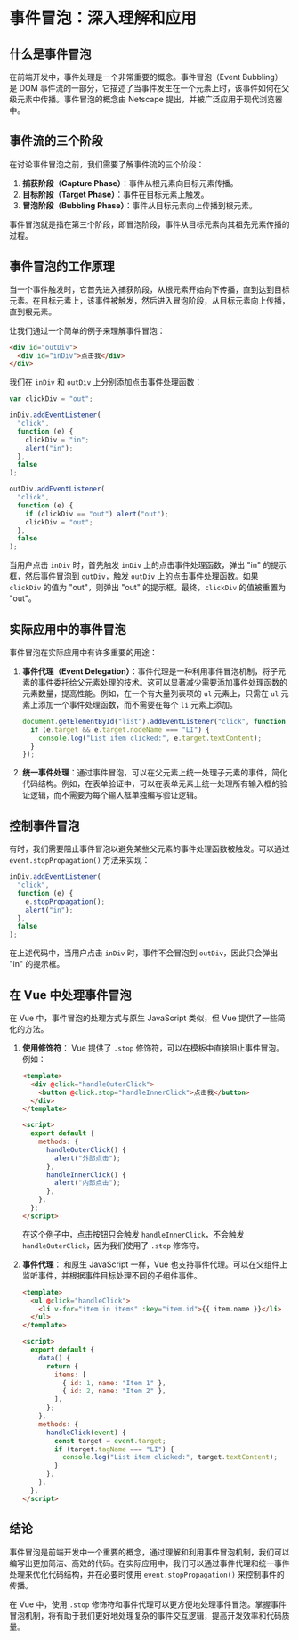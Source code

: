 # 事件冒泡：深入理解和应用

## 什么是事件冒泡

在前端开发中，事件处理是一个非常重要的概念。事件冒泡（Event Bubbling）是 DOM 事件流的一部分，它描述了当事件发生在一个元素上时，该事件如何在父级元素中传播。事件冒泡的概念由 Netscape 提出，并被广泛应用于现代浏览器中。

## 事件流的三个阶段

在讨论事件冒泡之前，我们需要了解事件流的三个阶段：

1. **捕获阶段（Capture Phase）**：事件从根元素向目标元素传播。
2. **目标阶段（Target Phase）**：事件在目标元素上触发。
3. **冒泡阶段（Bubbling Phase）**：事件从目标元素向上传播到根元素。

事件冒泡就是指在第三个阶段，即冒泡阶段，事件从目标元素向其祖先元素传播的过程。

## 事件冒泡的工作原理

当一个事件触发时，它首先进入捕获阶段，从根元素开始向下传播，直到达到目标元素。在目标元素上，该事件被触发，然后进入冒泡阶段，从目标元素向上传播，直到根元素。

让我们通过一个简单的例子来理解事件冒泡：

```html
<div id="outDiv">
  <div id="inDiv">点击我</div>
</div>
```

我们在 `inDiv` 和 `outDiv` 上分别添加点击事件处理函数：

```javascript
var clickDiv = "out";

inDiv.addEventListener(
  "click",
  function (e) {
    clickDiv = "in";
    alert("in");
  },
  false
);

outDiv.addEventListener(
  "click",
  function (e) {
    if (clickDiv == "out") alert("out");
    clickDiv = "out";
  },
  false
);
```

当用户点击 `inDiv` 时，首先触发 `inDiv` 上的点击事件处理函数，弹出 "in" 的提示框，然后事件冒泡到 `outDiv`，触发 `outDiv` 上的点击事件处理函数。如果 `clickDiv` 的值为 "out"，则弹出 "out" 的提示框。最终，`clickDiv` 的值被重置为 "out"。

## 实际应用中的事件冒泡

事件冒泡在实际应用中有许多重要的用途：

1. **事件代理（Event Delegation）**：事件代理是一种利用事件冒泡机制，将子元素的事件委托给父元素处理的技术。这可以显著减少需要添加事件处理函数的元素数量，提高性能。例如，在一个有大量列表项的 `ul` 元素上，只需在 `ul` 元素上添加一个事件处理函数，而不需要在每个 `li` 元素上添加。

   ```javascript
   document.getElementById("list").addEventListener("click", function (e) {
     if (e.target && e.target.nodeName === "LI") {
       console.log("List item clicked:", e.target.textContent);
     }
   });
   ```

2. **统一事件处理**：通过事件冒泡，可以在父元素上统一处理子元素的事件，简化代码结构。例如，在表单验证中，可以在表单元素上统一处理所有输入框的验证逻辑，而不需要为每个输入框单独编写验证逻辑。

## 控制事件冒泡

有时，我们需要阻止事件冒泡以避免某些父元素的事件处理函数被触发。可以通过 `event.stopPropagation()` 方法来实现：

```javascript
inDiv.addEventListener(
  "click",
  function (e) {
    e.stopPropagation();
    alert("in");
  },
  false
);
```

在上述代码中，当用户点击 `inDiv` 时，事件不会冒泡到 `outDiv`，因此只会弹出 "in" 的提示框。

## 在 Vue 中处理事件冒泡

在 Vue 中，事件冒泡的处理方式与原生 JavaScript 类似，但 Vue 提供了一些简化的方法。

1. **使用修饰符**：
   Vue 提供了 `.stop` 修饰符，可以在模板中直接阻止事件冒泡。例如：

   ```html
   <template>
     <div @click="handleOuterClick">
       <button @click.stop="handleInnerClick">点击我</button>
     </div>
   </template>

   <script>
     export default {
       methods: {
         handleOuterClick() {
           alert("外部点击");
         },
         handleInnerClick() {
           alert("内部点击");
         },
       },
     };
   </script>
   ```

   在这个例子中，点击按钮只会触发 `handleInnerClick`，不会触发 `handleOuterClick`，因为我们使用了 `.stop` 修饰符。

2. **事件代理**：
   和原生 JavaScript 一样，Vue 也支持事件代理。可以在父组件上监听事件，并根据事件目标处理不同的子组件事件。

   ```html
   <template>
     <ul @click="handleClick">
       <li v-for="item in items" :key="item.id">{{ item.name }}</li>
     </ul>
   </template>

   <script>
     export default {
       data() {
         return {
           items: [
             { id: 1, name: "Item 1" },
             { id: 2, name: "Item 2" },
           ],
         };
       },
       methods: {
         handleClick(event) {
           const target = event.target;
           if (target.tagName === "LI") {
             console.log("List item clicked:", target.textContent);
           }
         },
       },
     };
   </script>
   ```

## 结论

事件冒泡是前端开发中一个重要的概念，通过理解和利用事件冒泡机制，我们可以编写出更加简洁、高效的代码。在实际应用中，我们可以通过事件代理和统一事件处理来优化代码结构，并在必要时使用 `event.stopPropagation()` 来控制事件的传播。

在 Vue 中，使用 `.stop` 修饰符和事件代理可以更方便地处理事件冒泡。掌握事件冒泡机制，将有助于我们更好地处理复杂的事件交互逻辑，提高开发效率和代码质量。
